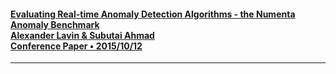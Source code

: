 #### [Evaluating Real-time Anomaly Detection Algorithms - the Numenta Anomaly Benchmark <br> Alexander Lavin & Subutai Ahmad <br> Conference Paper • 2015/10/12][3]
--------------------------------------------------------------------------------

[3]: https://arxiv.org/abs/1510.03336
